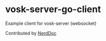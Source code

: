 # vosk-server-go-client
Example client for vosk-server (websocket)

Contributed by [NerdDoc](https://github.com/NerdDoc)
